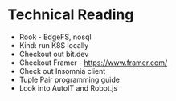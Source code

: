 # Technical Reading

- Rook - EdgeFS, nosql
- Kind: run K8S locally
- Checkout out bit.dev
- Checkout Framer - https://www.framer.com/
- Check out Insomnia client
- Tuple Pair programming guide
- Look into AutoIT and Robot.js
